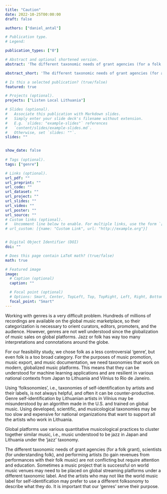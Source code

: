 ```yaml
---
title: "Caution"
date: 2022-10-25T00:00:00
draft: false

authors: ["daniel_antal"]

# Publication type.
# Legend:

publication_types: ["0"]

# Abstract and optional shortened version.
abstract: 'The different taxonomic needs of grant agencies (for a folk grant), scientists (for understanding folk), and performing artists (to gain revenues from performances with their folk music) are not conflicting but require attention and education.'

abstract_short: 'The different taxonomic needs of grant agencies (for a folk grant), scientists (for understanding folk), and performing artists (to gain revenues from performances with their folk music) are not conflicting but require attention and education.'

# Is this a selected publication? (true/false)
featured: true

# Projects (optional).
projects: ["Listen Local Lithuania"]

# Slides (optional).
#   Associate this publication with Markdown slides.
#   Simply enter your slide deck's filename without extension.
#   E.g. `slides: "example-slides"` references 
#   `content/slides/example-slides.md`.
#   Otherwise, set `slides: ""`.
slides: ""


show_date: false
    
# Tags (optional).
tags: ["genre"]

# Links (optional).
url_pdf: ""
url_preprint: ""
url_code: ""
url_dataset: ""
url_project: ""
url_slides: ""
url_video: ""
url_poster: ""
url_source: ""
# Custom links (optional).
#   Uncomment line below to enable. For multiple links, use the form `[{...}, {...}, {...}]`.
# url_custom: [{name: "Custom Link", url: "http://example.org"}]


# Digital Object Identifier (DOI)
doi: ""

# Does this page contain LaTeX math? (true/false)
math: true

# Featured image
image:
  # Caption (optional)
  caption: ""

  # Focal point (optional)
  # Options: Smart, Center, TopLeft, Top, TopRight, Left, Right, BottomLeft, Bottom, BottomRight
  focal_point: "Smart"
---
```



Working with genres is a very difficult problem.  Hundreds of millions of recordings are available on the global music marketplace, so their categorization is necessary to orient curators, editors, promoters, and the audience.  However, genres are not well understood since the globalization of music sales on global platforms.  Jazz or folk has way too many interpretations and connotations around the globe.

For our feasibility study, we chose folk as a less controversial ‘genre’, but even folk is a too broad category.  For the purposes of music promotion, music export, and music documentation, we need taxonomies that work on modern, globalized music platforms. This means that they can be understood for machine learning applications and are resilient in various national contexts from Japan to Lithuania and Vilnius to Rio de Janeiro. 

Using ‘folksonomies’, i.e., taxonomies of self-identification by artists and their labels, is not always helpful, and often it can be counter-productive.  Genre self-identification by Lithuanian artists in Vilnius may be misunderstood by an algorithm made in the U.S. and trained on global music.  Using developed, scientific, and musicological taxonomies may be too slow and expensive for national organizations that want to support all the artists who work in Lithuania.

Global platforms use various quantitative musicological practices to cluster together similar music, i.e., music understood to be jazz in Japan and Lithuania under the ‘jazz’ taxonomy.  

The different taxonomic needs of grant agencies (for a folk grant), scientists (for understanding folk), and performing artists (to gain revenues from performances with their folk music) are not conflicting but require attention and education.  Sometimes a music project that is successful on world music venues may need to be placed on global streaming platforms under a different taxonomic label. And the artists who may not like the world music label for self-identification may prefer to use a different folksonomy to describe what they do. It is important that our ‘genres’  serve their purpose.
